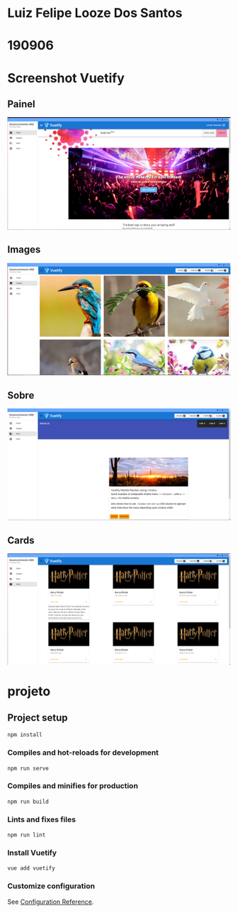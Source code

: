 # Luiz Felipe Looze Dos Santos
# 190906

# Screenshot Vuetify
## Painel
![alt text](https://github.com/FelipeLooze/DesenWeb/blob/master/Painel.png)

## Images
![alt text](https://github.com/FelipeLooze/DesenWeb/blob/master/Images.png)

## Sobre
![alt text](https://github.com/FelipeLooze/DesenWeb/blob/master/Sobre.png)

## Cards
![alt text](https://github.com/FelipeLooze/DesenWeb/blob/master/Cards.png)

# projeto

## Project setup
```
npm install
```

### Compiles and hot-reloads for development
```
npm run serve
```

### Compiles and minifies for production
```
npm run build
```

### Lints and fixes files
```
npm run lint
```

### Install Vuetify
```
vue add vuetify
```


### Customize configuration
See [Configuration Reference](https://cli.vuejs.org/config/).

